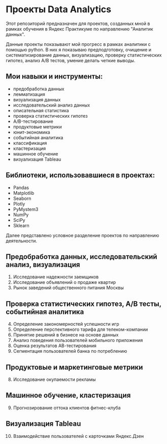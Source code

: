 # Проекты Data Analytics

Этот репозиторий предназначен для проектов, созданных мной в рамках обучения в Яндекс Практикуме по направлению "Аналитик данных".

Данные проекты показывают мой прогресс в рамках аналитики с помощью python. В них я показываю предподготовку, очищение и систематизирование данных, визуализацию, проверку статистических гипотез, анализ A/B тестов, умение делать четкие выводы.

## Мои навыки и инструменты:
* предобработка данных
* лемматизация
* визуализация данных
* исследовательский анализ данных
* описательная статистика
* проверка статистических гипотез
* A/B-тестирование
* продуктовые метрики
* юнит-экономика
* событийная аналитика
* классификация
* кластеризация
* машинное обучение
* визуализация Tableau

## Библиотеки, использовавшиеся в проектах:
* Pandas
* Matplotlib
* Seaborn
* Plotly
* PyMystem3
* NumPy
* SciPy
* Sklearn

Далее представлено условное разделение проектов по направлению деятельности.

## Предобработка данных, исследовательский анализ, визуализация

1. Исследование надежности заемщиков
2. Исследование объявлений о продаже квартир
3. Рынок заведений общественного питания Москвы

## Проверка статистических гипотез, A/B тесты, событийная аналитика

4. Определение закономерностей успешности игр
5. Определение перспективного тарифа для телеком-компании
6. Принятие решений в бизнесе на основе данных
7. Анализ поведения пользователей мобильного приложения
11. Оценка результатов АВ-тестирования
12. Сегментация пользователей банка по потреблению

## Продуктовые и маркетинговые метрики

8. Исследование окупаемости рекламы

## Машинное обучение, кластеризация

9. Прогнозирование оттока клиентов фитнес-клуба

## Визуализация Tableau

10. Взаимодействие пользователей с карточками Яндекс.Дзен
